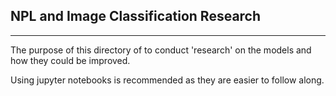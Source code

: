 ## NPL and Image Classification Research
****
The purpose of this directory of to conduct 'research' on the models and how they could be improved.

Using jupyter notebooks is recommended as they are easier to follow along. 